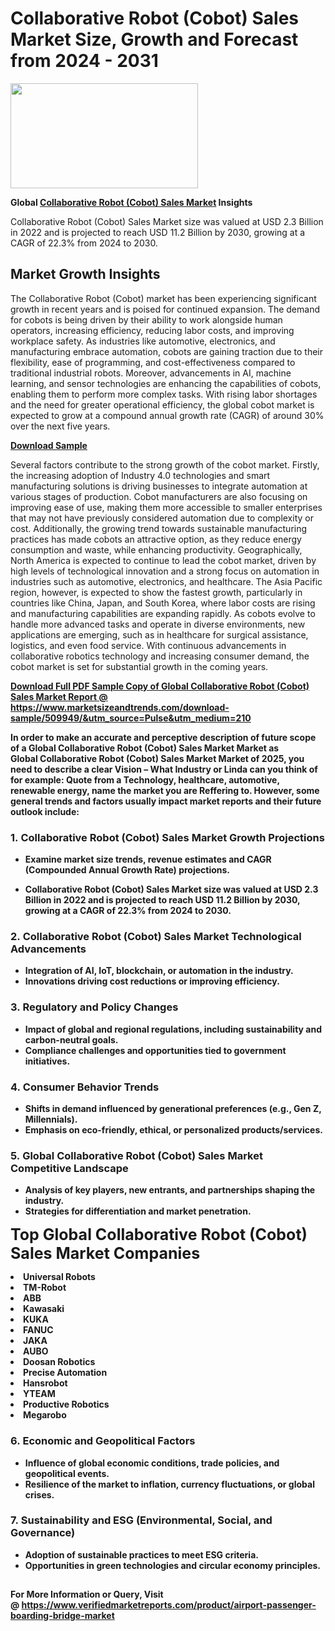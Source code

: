 <H1>Collaborative Robot (Cobot) Sales Market Size, Growth and Forecast from 2024 - 2031</H1><img class="aligncenter size-medium wp-image-584254" src="https://thirdeyenews.in/wp-content/uploads/2024/09/Global-Market-Research-300x168.jpeg" alt="" width="300" height="168" /><p><strong>Global&nbsp;<a href="https://www.marketsizeandtrends.com/download-sample/509949/&amp;utm_source=Pulse&amp;utm_medium=210">Collaborative Robot (Cobot) Sales Market</a> Insights</strong></p><p>Collaborative Robot (Cobot) Sales Market size was valued at USD 2.3 Billion in 2022 and is projected to reach USD 11.2 Billion by 2030, growing at a CAGR of 22.3% from 2024 to 2030.</p><p><h2>Market Growth Insights</h2> <p>The Collaborative Robot (Cobot) market has been experiencing significant growth in recent years and is poised for continued expansion. The demand for cobots is being driven by their ability to work alongside human operators, increasing efficiency, reducing labor costs, and improving workplace safety. As industries like automotive, electronics, and manufacturing embrace automation, cobots are gaining traction due to their flexibility, ease of programming, and cost-effectiveness compared to traditional industrial robots. Moreover, advancements in AI, machine learning, and sensor technologies are enhancing the capabilities of cobots, enabling them to perform more complex tasks. With rising labor shortages and the need for greater operational efficiency, the global cobot market is expected to grow at a compound annual growth rate (CAGR) of around 30% over the next five years.</p> <p><strong><a href="#">Download Sample</a></strong></p> <p>Several factors contribute to the strong growth of the cobot market. Firstly, the increasing adoption of Industry 4.0 technologies and smart manufacturing solutions is driving businesses to integrate automation at various stages of production. Cobot manufacturers are also focusing on improving ease of use, making them more accessible to smaller enterprises that may not have previously considered automation due to complexity or cost. Additionally, the growing trend towards sustainable manufacturing practices has made cobots an attractive option, as they reduce energy consumption and waste, while enhancing productivity. Geographically, North America is expected to continue to lead the cobot market, driven by high levels of technological innovation and a strong focus on automation in industries such as automotive, electronics, and healthcare. The Asia Pacific region, however, is expected to show the fastest growth, particularly in countries like China, Japan, and South Korea, where labor costs are rising and manufacturing capabilities are expanding rapidly. As cobots evolve to handle more advanced tasks and operate in diverse environments, new applications are emerging, such as in healthcare for surgical assistance, logistics, and even food service. With continuous advancements in collaborative robotics technology and increasing consumer demand, the cobot market is set for substantial growth in the coming years.</p> <p><strong><a href="#"></p><p><span class=""><strong>Download Full PDF Sample Copy of Global Collaborative Robot (Cobot) Sales Market Report</strong> @ <a href="https://www.marketsizeandtrends.com/download-sample/509949/&amp;utm_source=Pulse&amp;utm_medium=210" target="_blank">https://www.marketsizeandtrends.com/download-sample/509949/&amp;utm_source=Pulse&amp;utm_medium=210</a></span></p><p>In order to make an accurate and perceptive description of future scope of a Global&nbsp;Collaborative Robot (Cobot) Sales Market Market as Global&nbsp;Collaborative Robot (Cobot) Sales Market Market of 2025, you need to describe a clear Vision &ndash; What Industry or Linda can you think of for example: Quote from a Technology, healthcare, automotive, renewable energy, name the market you are Reffering to. However, some general trends and factors usually impact market reports and their future outlook include:</p><h3>1.&nbsp;<strong>Collaborative Robot (Cobot) Sales Market Growth Projections</strong></h3><ul><li>Examine market size trends, revenue estimates and CAGR (Compounded Annual Growth Rate) projections.</li><li><p>Collaborative Robot (Cobot) Sales Market size was valued at USD 2.3 Billion in 2022 and is projected to reach USD 11.2 Billion by 2030, growing at a CAGR of 22.3% from 2024 to 2030.</p></li></ul><h3>2.&nbsp;<strong>Collaborative Robot (Cobot) Sales Market Technological Advancements</strong></h3><ul><li>Integration of AI, IoT, blockchain, or automation in the industry.</li><li>Innovations driving cost reductions or improving efficiency.</li></ul><h3>3.&nbsp;<strong>Regulatory and Policy Changes</strong></h3><ul><li>Impact of global and regional regulations, including sustainability and carbon-neutral goals.</li><li>Compliance challenges and opportunities tied to government initiatives.</li></ul><h3>4.&nbsp;<strong>Consumer Behavior Trends</strong></h3><ul><li>Shifts in demand influenced by generational preferences (e.g., Gen Z, Millennials).</li><li>Emphasis on eco-friendly, ethical, or personalized products/services.</li></ul><h3>5.&nbsp;<strong>Global Collaborative Robot (Cobot) Sales Market Competitive Landscape</strong></h3><ul><li>Analysis of key players, new entrants, and partnerships shaping the industry.</li><li>Strategies for differentiation and market penetration.</li></ul><p data-pm-slice="1 1 []"><span style="color: inherit; font-family: inherit; font-size: 25px;">Top Global Collaborative Robot (Cobot) Sales Market Companies</span></p><div class="" data-test-id=""><p><li>Universal Robots</li><li> TM-Robot</li><li> ABB</li><li> Kawasaki</li><li> KUKA</li><li> FANUC</li><li> JAKA</li><li> AUBO</li><li> Doosan Robotics</li><li> Precise Automation</li><li> Hansrobot</li><li> YTEAM</li><li> Productive Robotics</li><li> Megarobo</li></p></div><h3>6.&nbsp;<strong>Economic and Geopolitical Factors</strong></h3><ul><li>Influence of global economic conditions, trade policies, and geopolitical events.</li><li>Resilience of the market to inflation, currency fluctuations, or global crises.</li></ul><h3>7.&nbsp;<strong>Sustainability and ESG (Environmental, Social, and Governance)</strong></h3><ul><li>Adoption of sustainable practices to meet ESG criteria.</li><li>Opportunities in green technologies and circular economy principles.</li></ul><h2><strong style="font-size: 14px;">For More Information or Query, Visit @&nbsp;</strong><a style="background-color: #ffffff; font-size: 14px;" href="https://www.marketsizeandtrends.com/report/collaborative-robot-cobot-sales-market/" target="_blank">https://www.verifiedmarketreports.com/product/airport-passenger-boarding-bridge-market</a></h2>
